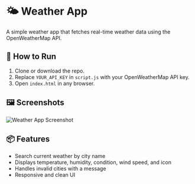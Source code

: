 # 🌤️ Weather App

A simple weather app that fetches real-time weather data using the OpenWeatherMap API.

## 🔧 How to Run

1. Clone or download the repo.
2. Replace `YOUR_API_KEY` in `script.js` with your OpenWeatherMap API key.
3. Open `index.html` in any browser.

## 🖼️ Screenshots

![Weather App Screenshot](screenshot.png)

## 📦 Features

- Search current weather by city name
- Displays temperature, humidity, condition, wind speed, and icon
- Handles invalid cities with a message
- Responsive and clean UI